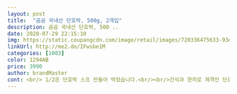 ```yaml
---
layout: post 
title:  "곰곰 국내산 단호박, 500g, 2개입" 
description: 곰곰 국내산 단호박, 500 ..
date: 2020-07-29 22:15:10 
img: https://static.coupangcdn.com/image/retail/images/720336475633-93e539b7-d2c3-4a3c-bc3b-f9a2048b17a9.jpg 
linkUrl: http://me2.do/IFwsbe1M 
categories: [1003] 
color: 1294AB 
price: 3990 
author: brandMaster 
cont: <br/> 1/2은 단호박 스프 만들어 먹었습니다.<br/><br/>간식과 한끼로 제격인 단호박 최고에요!<br/>겉에 흠집도 없이 깔끔하고<br/>단호박 1/2은 쪄서 간식으로 Tea와 먹었습니다!<br/>단호박이 싱싱하고 상처가 하나도없어요 무른 부분도 없습니다.<br/><br/>사이즈가 너무 크지 않고 적당해서<br/>소금과 후추로 살짝 간했는데, 아침 한 끼 식사로 최고더라구요!<br/>속이 노랗게 생긴게 먹음직스러워요.<br/> 쪄서 먹었을 때 너무 달지도 않고, 많이 텁텁한 느낌도 없어서 맛있었어요.<br/> 부드러웠고 속이 꽉 찬 느낌이에요.<br/> 단호박죽 해먹어도 좋을 것 같은 호박이네요.<br/> 맛있어요<br/>아이들 간식으로도 좋을 것 같아요.<br/><br/>양파 1/4개를 버터로 볶아 우유 150ml 넣고<br/>쪄서 먹었는데 꽤 맛도 좋아요!<br/>찐 단호박 넣고 후루룩 끓여 곱게 갈아 담으면 완성입니다!!<br/>한번 쪄 먹기 딱 좋아요.<br/><br/> 
---
```

 